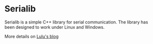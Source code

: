 # Serialib

Serialib is a simple C++ library for serial communication. The library has been designed to work under Linux and Windows.

More details on [Lulu's blog](https://lucidar.me/en/serialib/cross-plateform-rs232-serial-library/)

